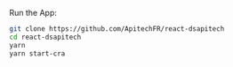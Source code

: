 Run the App:  

```bash
git clone https://github.com/ApitechFR/react-dsapitech
cd react-dsapitech
yarn
yarn start-cra
```